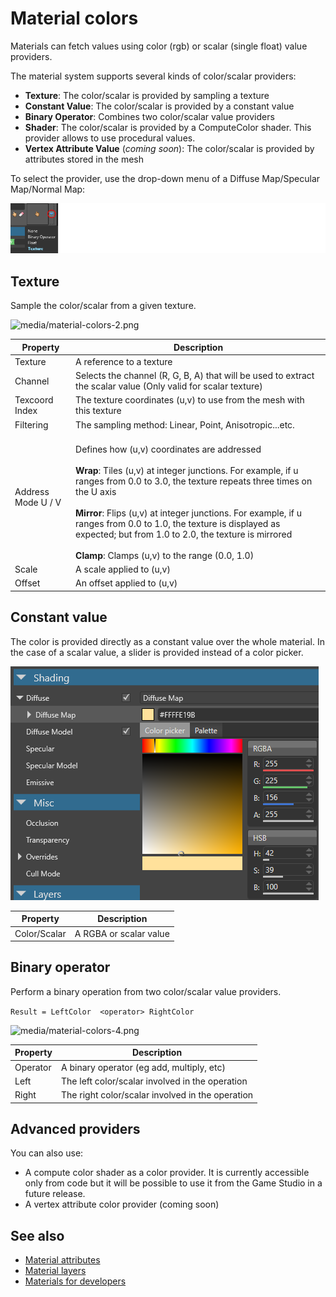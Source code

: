 # Material colors

Materials can fetch values using color (rgb) or scalar (single float) value providers. 

The material system supports several kinds of color/scalar providers:

- **Texture**: The color/scalar is provided by sampling a texture
- **Constant Value**: The color/scalar is provided by a constant value
- **Binary Operator**: Combines two color/scalar value providers
- **Shader**: The color/scalar is provided by a ComputeColor shader. This provider allows to use procedural values.
- **Vertex Attribute Value** (*coming soon*): The color/scalar is provided by attributes stored in the mesh

To select the provider, use the drop-down menu of a Diffuse Map/Specular Map/Normal Map:

![media/material-colors-1.png](media/material-colors-1.png) 

## Texture

Sample the color/scalar from a given texture.

![media/material-colors-2.png](media/material-colors-2.png) 

| Property           | Description                                                                                                                                                                   |
| ------------------ | ----------------------------------------------------------------------------------------------------------------------------------------------------------------------------- |
| Texture            | A reference to a texture                                                                                                                                                      |
| Channel            | Selects the channel (R, G, B, A) that will be used to extract the scalar value (Only valid for scalar texture)                                                                |
| Texcoord Index     | The texture coordinates (u,v) to use from the mesh with this texture                                                                                                          |
| Filtering          | The sampling method: Linear, Point, Anisotropic...etc.                                                                                                                        |
| Address Mode U / V | <br>Defines how (u,v) coordinates are addressed</br> <br> **Wrap**: Tiles (u,v) at integer junctions. For example, if u ranges from 0.0 to 3.0, the texture repeats three times on the U axis</br> <br>**Mirror**: Flips (u,v) at integer junctions. For example, if u ranges from 0.0 to 1.0, the texture is displayed as expected; but from 1.0 to 2.0, the texture is mirrored </br> <br> **Clamp**: Clamps (u,v) to the range (0.0, 1.0)</br> |                                                                                
| Scale | A scale applied to (u,v) |
| Offset  | An offset applied to (u,v) |

## Constant value

The color is provided directly as a constant value over the whole material. In the case of a scalar value, a slider is provided instead of a color picker.

![media/material-colors-3.png](media/material-colors-3.png) 

| Property     | Description             |
| ------------ | ----------------------- |
| Color/Scalar | A RGBA or scalar value |

## Binary operator

Perform a binary operation from two color/scalar value providers.

`Result = LeftColor  <operator> RightColor`

![media/material-colors-4.png](media/material-colors-4.png) 

| Property | Description                                      |
| -------- | ------------------------------------------------ |
| Operator | A binary operator (eg add, multiply, etc)         |
| Left     | The left color/scalar involved in the operation  |
| Right    | The right color/scalar involved in the operation |

## Advanced providers

You can also use:

- A compute color shader as a color provider. It is currently accessible only from code but it will be possible to use it from the Game Studio in a future release.
- A vertex attribute color provider (coming soon)

## See also

- [Material attributes](material-attributes.md)
- [Material layers](material-layers.md)
- [Materials for developers](materials-for-developers.md)